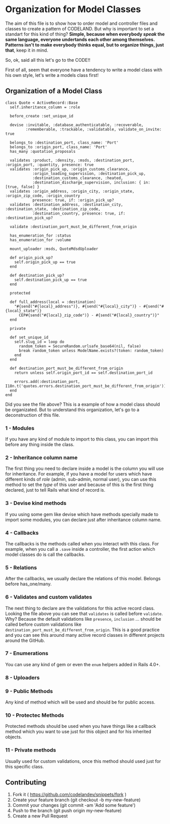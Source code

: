 # Organization for Model Classes

The aim of this file is to show how to order model and controller files and classes to create a pattern of CODELAND. But why is important to set a standart for this kind of thing? **Simple, because when everybody *speak* the same language, everyone undertands each other among themselves. Patterns isn't to make everybody thinks equal, but to organize things, just that**, keep it in mind.

So, ok, said all this let's go to the CODE!!

First of all, seem that everyone have a tendency to write a model class with his own style, let's write a models class first!

## Organization of a Model Class

```
class Quote < ActiveRecord::Base
  self.inheritance_column = :role

  before_create :set_unique_id

  devise :invitable, :database_authenticatable, :recoverable,
         :rememberable, :trackable, :validatable, validate_on_invite: true

  belongs_to :destination_port, class_name: 'Port'
  belongs_to :origin_port, class_name: 'Port'
  has_many :quotation_proposals

  validates :product, :density, :msds, :destination_port, :origin_port, :quantity, presence: true
  validates :origin_pick_up, :origin_customs_clearance,
            :origin_loading_supervision, :destination_pick_up,
            :destination_customs_clearance, :heated,
            :destination_discharge_supervision, inclusion: { in: [true, false] }
  validates :origin_address, :origin_city, :origin_state, :origin_zip_code, :origin_country
            presence: true, if: :origin_pick_up?
  validates :destination_address, :destination_city, :destination_state, :destination_zip_code,
            :destination_country, presence: true, if: :destination_pick_up?

  validate :destination_port_must_be_different_from_origin

  has_enumeration_for :status
  has_enumeration_for :volume

  mount_uploader :msds, QuoteMdsdUploader

  def origin_pick_up?
    self.origin_pick_up == true
  end

  def destination_pick_up?
    self.destination_pick_up == true
  end

  protected

  def full_address(local = :destination)
    "#{send("#{local}_address")}, #{send("#{local}_city")} - #{send("#{local}_state")}
      CEP#{send("#{local}_zip_code")} - #{send("#{local}_country")}"
  end

  private

  def set_unique_id
    self.slug_id = loop do
      random_token = SecureRandom.urlsafe_base64(nil, false)
      break random_token unless ModelName.exists?(token: random_token)
    end
  end

  def destination_port_must_be_different_from_origin
    return unless self.origin_port_id == self.destination_port_id

    errors.add(:destination_port, I18n.t('quotes.errors.destination_port_must_be_different_from_origin'))
  end
end
```

Did you see the file above? This is a example of how a model class should be organizated. But to understand this organization, let's go to a deconstruction of this file.

### 1 - Modules

If you have any kind of module to import to this class, you can import this before any thing inside the class.

### 2 - Inheritance column name

The first thing you need to declare inside a model is the column you will use for inheritance. For example, if you have a model for users which have different kinds of *role* (admin, sub-admin, normal user), you can use this method to set the *type* of this user and because of this is the first thing declared, just to tell Rails what kind of record is.

### 3 - Devise kind methods

If you using some gem like devise which have methods specially made to import some modules, you can declare just after inheritance column name.

### 4 - Callbacks

The callbacks is the methods called when you interact with this class. For example, when you call a `.save` inside a controller, the first action which model classes do is call the callbacks.

### 5 - Relations

After the callbacks, we usually declare the relations of this model. Belongs before has_one/many.

### 6 - Validates and custom validates

The next thing to declare are the validations for this active record class. Looking the file above you can see that `validates` is called before `validate`. Why? Because the default validations like `presence`, `inclusion` ... should be called before custom validations like `destination_port_must_be_different_from_origin`. This is a good practice and you can see this around many active record classes in different projects around the GitHub.

### 7 - Enumerations

You can use any kind of gem or even the `enum` helpers added in Rails 4.0+.

### 8 - Uploaders

### 9 - Public Methods

Any kind of method which will be used and should be for public access.

### 10 - Protectec Methods

Protected methods should be used when you have things like a callback method which you want to use just for this object and for his inherited objects.

### 11 - Private methods

Usually used for custom validations, once this method should used just for this specific class.

## Contributing

1. Fork it ( https://github.com/codelandev/snippets/fork )
2. Create your feature branch (git checkout -b my-new-feature)
3. Commit your changes (git commit -am 'Add some feature')
4. Push to the branch (git push origin my-new-feature)
5. Create a new Pull Request
